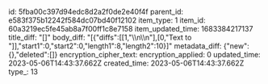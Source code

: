 id: 5fba00c397d94edc8d2a2f0de2e40f4f
parent_id: e583f375b12242f584dc07bd40f12102
item_type: 1
item_id: 60a3219ec5fe45ab8a7f00ff1c8e7158
item_updated_time: 1683384217137
title_diff: "[]"
body_diff: "[{\"diffs\":[[1,\"\\\n\\\n\"],[0,\"Text to \"]],\"start1\":0,\"start2\":0,\"length1\":8,\"length2\":10}]"
metadata_diff: {"new":{},"deleted":[]}
encryption_cipher_text: 
encryption_applied: 0
updated_time: 2023-05-06T14:43:37.662Z
created_time: 2023-05-06T14:43:37.662Z
type_: 13